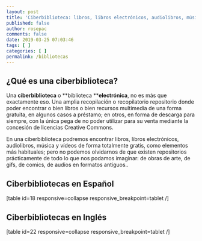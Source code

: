 ```yaml
---
layout: post
title: 'Ciberbiblioteca: libros, libros electrónicos, audiolibros, música y vídeos gratis'
published: false
author: rosepac
comments: false
date: 2019-03-25 07:03:46
tags: [ ]
categories: [ ]
permalink: /bibliotecas
---
```

## ¿Qué es una ciberbiblioteca?

Una **ciberbiblioteca** o **biblioteca ****electrónica**, no es más que exactamente eso. Una amplia recopilación o recopilatorio repositorio donde poder encontrar o bien libros o bien recursos multimedia de una forma gratuita, en algunos casos a préstamo; en otros, en forma de descarga para siempre, con la única pega de no poder utilizar para su venta mediante la concesión de licencias Creative Commons.

En una ciberbiblioteca podremos encontrar libros, libros electrónicos, audiolibros, música y vídeos de forma totalmente gratis, como elementos más habituales; pero no podemos olvidarnos de que existen repositorios prácticamente de todo lo que nos podamos imaginar: de obras de arte, de gifs, de comics, de audios en formatos antiguos.. 

## Ciberbibliotecas en Español

[table id=18 responsive=collapse responsive_breakpoint=tablet /]

## Ciberbibliotecas en Inglés

[table id=22 responsive=collapse responsive_breakpoint=tablet /]